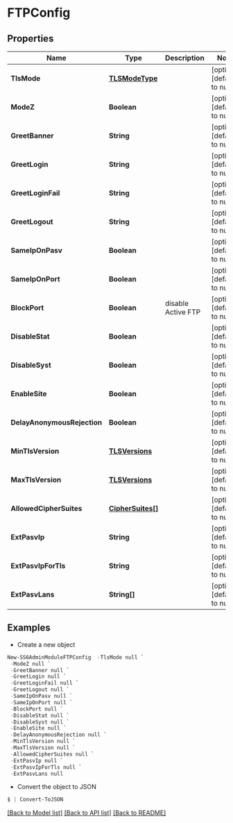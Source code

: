 # FTPConfig
## Properties

Name | Type | Description | Notes
------------ | ------------- | ------------- | -------------
**TlsMode** | [**TLSModeType**](TLSModeType.md) |  | [optional] [default to null]
**ModeZ** | **Boolean** |  | [optional] [default to null]
**GreetBanner** | **String** |  | [optional] [default to null]
**GreetLogin** | **String** |  | [optional] [default to null]
**GreetLoginFail** | **String** |  | [optional] [default to null]
**GreetLogout** | **String** |  | [optional] [default to null]
**SameIpOnPasv** | **Boolean** |  | [optional] [default to null]
**SameIpOnPort** | **Boolean** |  | [optional] [default to null]
**BlockPort** | **Boolean** | disable Active FTP | [optional] [default to null]
**DisableStat** | **Boolean** |  | [optional] [default to null]
**DisableSyst** | **Boolean** |  | [optional] [default to null]
**EnableSite** | **Boolean** |  | [optional] [default to null]
**DelayAnonymousRejection** | **Boolean** |  | [optional] [default to null]
**MinTlsVersion** | [**TLSVersions**](TLSVersions.md) |  | [optional] [default to null]
**MaxTlsVersion** | [**TLSVersions**](TLSVersions.md) |  | [optional] [default to null]
**AllowedCipherSuites** | [**CipherSuites[]**](CipherSuites.md) |  | [optional] [default to null]
**ExtPasvIp** | **String** |  | [optional] [default to null]
**ExtPasvIpForTls** | **String** |  | [optional] [default to null]
**ExtPasvLans** | **String[]** |  | [optional] [default to null]

## Examples

- Create a new object
```powershell
New-SS6AdminModuleFTPConfig  -TlsMode null `
 -ModeZ null `
 -GreetBanner null `
 -GreetLogin null `
 -GreetLoginFail null `
 -GreetLogout null `
 -SameIpOnPasv null `
 -SameIpOnPort null `
 -BlockPort null `
 -DisableStat null `
 -DisableSyst null `
 -EnableSite null `
 -DelayAnonymousRejection null `
 -MinTlsVersion null `
 -MaxTlsVersion null `
 -AllowedCipherSuites null `
 -ExtPasvIp null `
 -ExtPasvIpForTls null `
 -ExtPasvLans null
```

- Convert the object to JSON
```powershell
$ | Convert-ToJSON
```


[[Back to Model list]](../README.md#documentation-for-models) [[Back to API list]](../README.md#documentation-for-api-endpoints) [[Back to README]](../README.md)

